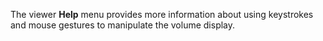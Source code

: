 The viewer **Help** menu provides more information about using keystrokes and
mouse gestures to manipulate the volume display.
